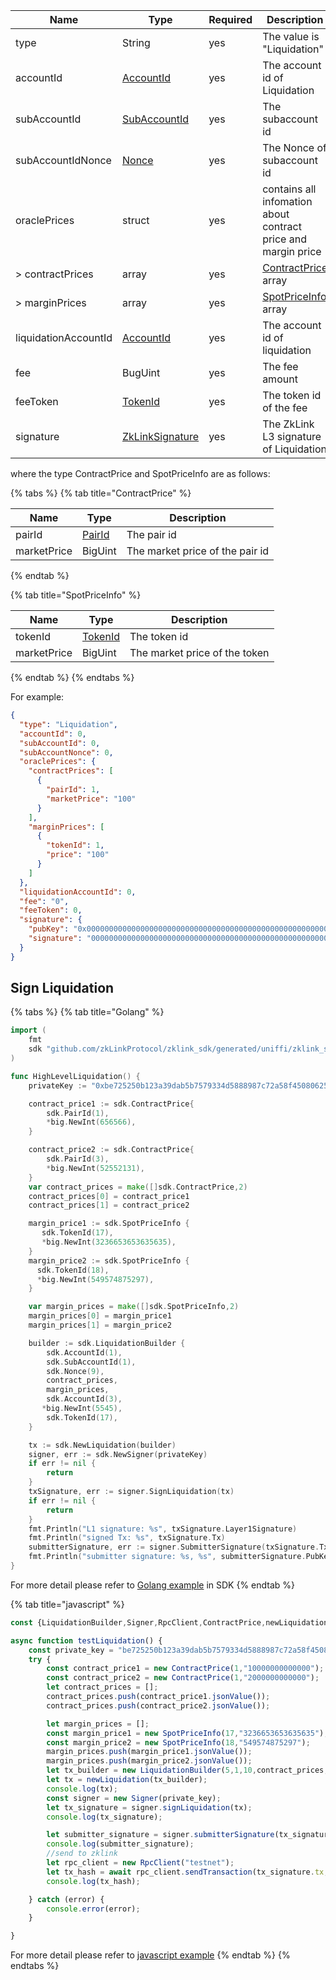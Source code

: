 <table>
<thead><tr><th width="20">Name</th><th width="20">Type</th><th width="10">Required</th><th width="250">Description</th></tr></thead>
<tbody>

<tr><td> type                 </td><td> String          </td><td> yes       </td><td> The value is "Liquidation"                                    </td></tr>
<tr><td> accountId            </td><td> <a href="../data_types.md#accountid">AccountId</a>       </td><td> yes       </td><td> The account id of Liquidation                                 </td></tr>
<tr><td> subAccountId         </td><td> <a href="../data_types.md#subaccountid">SubAccountId</a></td><td> yes       </td><td> The subaccount id                                             </td></tr>
<tr><td> subAccountIdNonce    </td><td> <a href="../data_types.md#nonce">Nonce</a></td><td> yes       </td><td> The Nonce of subaccount id                                    </td></tr>
<tr><td> oraclePrices         </td><td> struct          </td><td> yes       </td><td> contains all infomation about contract price and margin price </td></tr>
<tr><td> > contractPrices     </td><td> array           </td><td> yes       </td><td> <a name="a1" href="#">ContractPrice</a> array                                       </td></tr>                                  
<tr><td> > marginPrices       </td><td> array           </td><td> yes       </td><td> <a name="a2" href="#">SpotPriceInfo</a> array                                       </td></tr>                                 
<tr><td> liquidationAccountId </td><td> <a href="../data_types.md#accountid">AccountId</a></td><td> yes       </td><td> The account id of liquidation                                 </td></tr>
<tr><td> fee                  </td><td> BugUint         </td><td> yes       </td><td> The fee amount                                                </td></tr>
<tr><td> feeToken             </td><td> <a href="../data_types.md#tokenid">TokenId</a></td><td> yes       </td><td> The token id of the fee                                       </td></tr>
<tr><td> signature            </td><td> <a href="../data_types.md#zklinksignature">ZkLinkSignature</a></td><td> yes       </td><td> The ZkLink L3 signature of Liquidation                        </td></tr>

</tbody>
</table>

<p id="a1">where the type ContractPrice and SpotPriceInfo are as follows:</p>

{% tabs %}
{% tab title="ContractPrice" %}

| Name        | Type              | Description                     |
|-------------|-------------------|---------------------------------|
| pairId      | [PairId](#PairId) | The pair id                     |
| marketPrice | BigUint           | The market price of the pair id |

{% endtab  %}

{% tab title="SpotPriceInfo" %}

| Name       | Type                | Description                   |
|------------|---------------------|-------------------------------|
| tokenId    | [TokenId](#tokenId) | The token id                  |
| marketPrice | BigUint             | The market price of the token |

{% endtab %}
{% endtabs %}

For example:

```json
{
  "type": "Liquidation",
  "accountId": 0,
  "subAccountId": 0,
  "subAccountNonce": 0,
  "oraclePrices": {
    "contractPrices": [
      {
        "pairId": 1,
        "marketPrice": "100"
      }
    ],
    "marginPrices": [
      {
        "tokenId": 1,
        "price": "100"
      }
    ]
  },
  "liquidationAccountId": 0,
  "fee": "0",
  "feeToken": 0,
  "signature": {
    "pubKey": "0x0000000000000000000000000000000000000000000000000000000000000000",
    "signature": "00000000000000000000000000000000000000000000000000000000000000000000000000000000000000000000000000000000000000000000000000000000"
  }
}
```

## Sign Liquidation

{% tabs %}
{% tab title="Golang" %}
```go
import (
    fmt
    sdk "github.com/zkLinkProtocol/zklink_sdk/generated/uniffi/zklink_sdk"
)

func HighLevelLiquidation() {
    privateKey := "0xbe725250b123a39dab5b7579334d5888987c72a58f4508062545fe6e08ca94f4"

    contract_price1 := sdk.ContractPrice{
        sdk.PairId(1),
        *big.NewInt(656566),
    }

    contract_price2 := sdk.ContractPrice{
        sdk.PairId(3),
        *big.NewInt(52552131),
    }
    var contract_prices = make([]sdk.ContractPrice,2)
    contract_prices[0] = contract_price1
    contract_prices[1] = contract_price2

    margin_price1 := sdk.SpotPriceInfo {
       sdk.TokenId(17),
       *big.NewInt(3236653653635635),
    }
    margin_price2 := sdk.SpotPriceInfo {
      sdk.TokenId(18),
      *big.NewInt(549574875297),
    }

    var margin_prices = make([]sdk.SpotPriceInfo,2)
    margin_prices[0] = margin_price1
    margin_prices[1] = margin_price2

    builder := sdk.LiquidationBuilder {
        sdk.AccountId(1),
        sdk.SubAccountId(1),
        sdk.Nonce(9),
        contract_prices,
        margin_prices,
        sdk.AccountId(3),
       *big.NewInt(5545),
        sdk.TokenId(17),
    }

    tx := sdk.NewLiquidation(builder)
    signer, err := sdk.NewSigner(privateKey)
    if err != nil {
        return
    }
    txSignature, err := signer.SignLiquidation(tx)
    if err != nil {
        return
    }
    fmt.Println("L1 signature: %s", txSignature.Layer1Signature)
    fmt.Println("signed Tx: %s", txSignature.Tx)
    submitterSignature, err := signer.SubmitterSignature(txSignature.Tx)
    fmt.Println("submitter signature: %s, %s", submitterSignature.PubKey, submitterSignature.Signature)
}
```

For more detail please refer to [Golang example](https://github.com/zkLinkProtocol/zklink_sdk/tree/main/examples/Golang) in SDK
{% endtab %}

{% tab title="javascript" %}

```javascript
const {LiquidationBuilder,Signer,RpcClient,ContractPrice,newLiquidation,SpotPriceInfo } = require('./node-dist/zklink-sdk-node');

async function testLiquidation() {
    const private_key = "be725250b123a39dab5b7579334d5888987c72a58f4508062545fe6e08ca94f4";
    try {
        const contract_price1 = new ContractPrice(1,"10000000000000");
        const contract_price2 = new ContractPrice(1,"2000000000000");
        let contract_prices = [];
        contract_prices.push(contract_price1.jsonValue());
        contract_prices.push(contract_price2.jsonValue());

        let margin_prices = [];
        const margin_price1 = new SpotPriceInfo(17,"3236653653635635");
        const margin_price2 = new SpotPriceInfo(18,"549574875297");
        margin_prices.push(margin_price1.jsonValue());
        margin_prices.push(margin_price2.jsonValue());
        let tx_builder = new LiquidationBuilder(5,1,10,contract_prices,margin_prices,3,"188888",17);
        let tx = newLiquidation(tx_builder);
        console.log(tx);
        const signer = new Signer(private_key);
        let tx_signature = signer.signLiquidation(tx);
        console.log(tx_signature);

        let submitter_signature = signer.submitterSignature(tx_signature.tx);
        console.log(submitter_signature);
        //send to zklink
        let rpc_client = new RpcClient("testnet");
        let tx_hash = await rpc_client.sendTransaction(tx_signature.tx,null,submitter_signature);
        console.log(tx_hash);

    } catch (error) {
        console.error(error);
    }

}
```

For more detail please refer to [javascript example](https://github.com/zkLinkProtocol/zklink_sdk/tree/main/examples/Javascript)
{% endtab %}
{% endtabs %}

